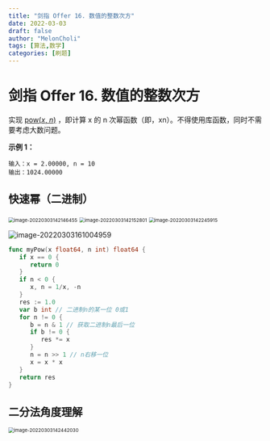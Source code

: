 ```yaml
---
title: "剑指 Offer 16. 数值的整数次方"
date: 2022-03-03
draft: false
author: "MelonCholi"
tags: [算法,数学]
categories: [刷题]
---
```


# 剑指 Offer 16. 数值的整数次方

实现 [pow(*x*, *n*)](https://www.cplusplus.com/reference/valarray/pow/) ，即计算 x 的 n 次幂函数（即，xn）。不得使用库函数，同时不需要考虑大数问题。

 **示例 1：**

```
输入：x = 2.00000, n = 10
输出：1024.00000
```

## 快速幂（二进制）

<img src="https://markdown-1303167219.cos.ap-shanghai.myqcloud.com/image-20220303142146455.png" alt="image-20220303142146455" style="zoom:67%;" />

<img src="https://markdown-1303167219.cos.ap-shanghai.myqcloud.com/image-20220303142152801.png" alt="image-20220303142152801" style="zoom:67%;" />

<img src="https://markdown-1303167219.cos.ap-shanghai.myqcloud.com/image-20220303142245915.png" alt="image-20220303142245915" style="zoom:67%;" />

![image-20220303161004959](https://markdown-1303167219.cos.ap-shanghai.myqcloud.com/image-20220303161004959.png)

```go
func myPow(x float64, n int) float64 {
   if x == 0 {
      return 0
   }
   if n < 0 {
      x, n = 1/x, -n
   }
   res := 1.0
   var b int // 二进制n的某一位 0或1
   for n != 0 {
      b = n & 1 // 获取二进制n最后一位
      if b != 0 {
         res *= x
      }
      n = n >> 1 // n右移一位
      x = x * x
   }
   return res
}
```

## 二分法角度理解

<img src="https://markdown-1303167219.cos.ap-shanghai.myqcloud.com/image-20220303142442030.png" alt="image-20220303142442030" style="zoom: 67%;" />